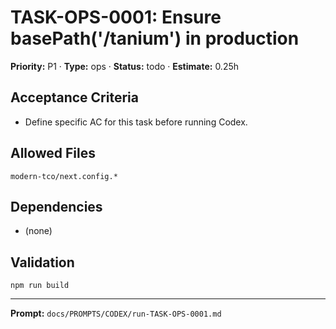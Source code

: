 # TASK-OPS-0001: Ensure basePath('/tanium') in production
**Priority:** P1 · **Type:** ops · **Status:** todo · **Estimate:** 0.25h

## Acceptance Criteria
- Define specific AC for this task before running Codex.

## Allowed Files
```
modern-tco/next.config.*
```

## Dependencies
- (none)

## Validation
```
npm run build
```

---
**Prompt:** `docs/PROMPTS/CODEX/run-TASK-OPS-0001.md`
